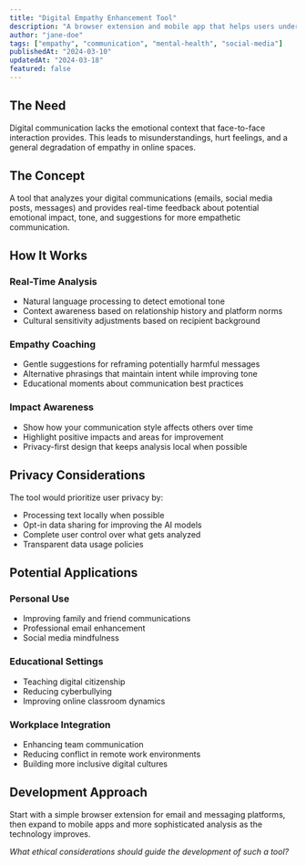 ```yaml
---
title: "Digital Empathy Enhancement Tool"
description: "A browser extension and mobile app that helps users understand the emotional context and potential impact of their digital communications."
author: "jane-doe"
tags: ["empathy", "communication", "mental-health", "social-media"]
publishedAt: "2024-03-10"
updatedAt: "2024-03-18"
featured: false
---
```


## The Need

Digital communication lacks the emotional context that face-to-face interaction provides. This leads to misunderstandings, hurt feelings, and a general degradation of empathy in online spaces.

## The Concept

A tool that analyzes your digital communications (emails, social media posts, messages) and provides real-time feedback about potential emotional impact, tone, and suggestions for more empathetic communication.

## How It Works

### Real-Time Analysis
- Natural language processing to detect emotional tone
- Context awareness based on relationship history and platform norms
- Cultural sensitivity adjustments based on recipient background

### Empathy Coaching
- Gentle suggestions for reframing potentially harmful messages
- Alternative phrasings that maintain intent while improving tone
- Educational moments about communication best practices

### Impact Awareness
- Show how your communication style affects others over time
- Highlight positive impacts and areas for improvement
- Privacy-first design that keeps analysis local when possible

## Privacy Considerations

The tool would prioritize user privacy by:
- Processing text locally when possible
- Opt-in data sharing for improving the AI models
- Complete user control over what gets analyzed
- Transparent data usage policies

## Potential Applications

### Personal Use
- Improving family and friend communications
- Professional email enhancement
- Social media mindfulness

### Educational Settings
- Teaching digital citizenship
- Reducing cyberbullying
- Improving online classroom dynamics

### Workplace Integration
- Enhancing team communication
- Reducing conflict in remote work environments
- Building more inclusive digital cultures

## Development Approach

Start with a simple browser extension for email and messaging platforms, then expand to mobile apps and more sophisticated analysis as the technology improves.

*What ethical considerations should guide the development of such a tool?*